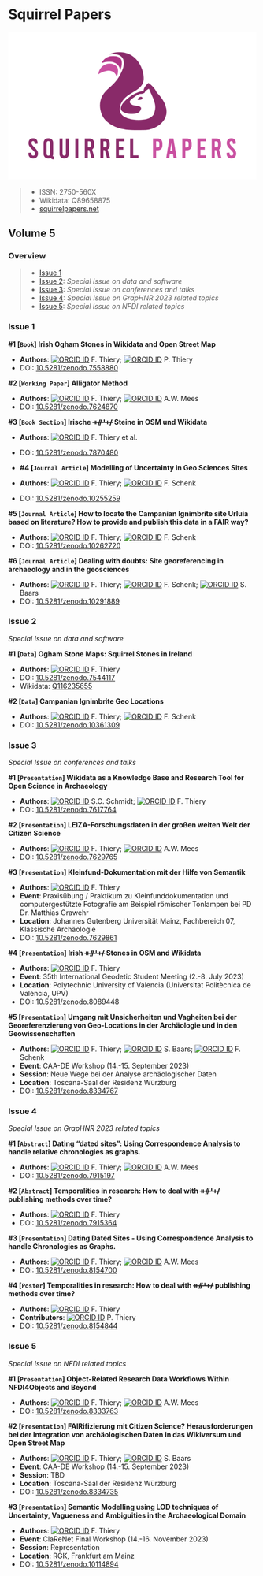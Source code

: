 # Squirrel Papers

![Squirrel Papers Logo](https://raw.githubusercontent.com/squirrelpapers/overview/main/docs/sqp_logo.png)

> * ISSN: 2750-560X
> * Wikidata: Q89658875
> * [squirrelpapers.net](https://squirrelpapers.net)

## Volume 5

### Overview

> * [Issue 1](#issue-1)
> * [Issue 2](#issue-2): *Special Issue on data and software*
> * [Issue 3](#issue-3): *Special Issue on conferences and talks*
> * [Issue 4](#issue-4): *Special Issue on GrapHNR 2023 related topics*
> * [Issue 5](#issue-5): *Special Issue on NFDI related topics*

### Issue 1

**#1 [`Book`] Irish Ogham Stones in Wikidata and Open Street Map**
* **Authors**: [![ORCID ID](http://info.orcid.org/wp-content/uploads/2019/11/orcid_16x16.png)](http://orcid.org/0000-0002-3246-3531) F. Thiery; [![ORCID ID](http://info.orcid.org/wp-content/uploads/2019/11/orcid_16x16.png)](http://orcid.org/0000-0003-3270-2659) P. Thiery
* DOI: [10.5281/zenodo.7558880](https://doi.org/10.5281/zenodo.7558880)

**#2 [`Working Paper`] Alligator Method**
* **Authors**: [![ORCID ID](http://info.orcid.org/wp-content/uploads/2019/11/orcid_16x16.png)](http://orcid.org/0000-0002-3246-3531) F. Thiery; [![ORCID ID](http://info.orcid.org/wp-content/uploads/2019/11/orcid_16x16.png)](http://orcid.org/0000-0002-7634-5342) A.W. Mees
* DOI: [10.5281/zenodo.7624870](https://doi.org/10.5281/zenodo.7624870)

**#3 [`Book Section`] Irische ᚑᚌᚆᚐᚋ Steine in OSM und Wikidata**
* **Authors**: [![ORCID ID](http://info.orcid.org/wp-content/uploads/2019/11/orcid_16x16.png)](http://orcid.org/0000-0002-3246-3531) F. Thiery et al.
* DOI: [10.5281/zenodo.7870480](https://doi.org/10.5281/zenodo.7870480)

* **#4 [`Journal Article`] Modelling of Uncertainty in Geo Sciences Sites**
* **Authors**: [![ORCID ID](http://info.orcid.org/wp-content/uploads/2019/11/orcid_16x16.png)](http://orcid.org/0000-0002-3246-3531) F. Thiery; [![ORCID ID](http://info.orcid.org/wp-content/uploads/2019/11/orcid_16x16.png)](http://orcid.org/0009-0008-2877-3204) F. Schenk
* DOI: [10.5281/zenodo.10255259](https://doi.org/10.5281/zenodo.10255259)

**#5 [`Journal Article`] How to locate the Campanian Ignimbrite site Urluia based on literature? How to provide and publish this data in a FAIR way?**
* **Authors**: [![ORCID ID](http://info.orcid.org/wp-content/uploads/2019/11/orcid_16x16.png)](http://orcid.org/0000-0002-3246-3531) F. Thiery; [![ORCID ID](http://info.orcid.org/wp-content/uploads/2019/11/orcid_16x16.png)](http://orcid.org/0009-0008-2877-3204) F. Schenk
* DOI: [10.5281/zenodo.10262720](https://doi.org/10.5281/zenodo.10262720)

**#6 [`Journal Article`] Dealing with doubts: Site georeferencing in archaeology and in the geosciences**
* **Authors**: [![ORCID ID](http://info.orcid.org/wp-content/uploads/2019/11/orcid_16x16.png)](http://orcid.org/0000-0002-3246-3531) F. Thiery; [![ORCID ID](http://info.orcid.org/wp-content/uploads/2019/11/orcid_16x16.png)](http://orcid.org/0009-0008-2877-3204) F. Schenk; [![ORCID ID](http://info.orcid.org/wp-content/uploads/2019/11/orcid_16x16.png)](http://orcid.org/0000-0003-1100-6494) S. Baars
* DOI: [10.5281/zenodo.10291889](https://doi.org/10.5281/zenodo.10291889)

### Issue 2

*Special Issue on data and software*

**#1 [`Data`] Ogham Stone Maps: Squirrel Stones in Ireland**
* **Authors**: [![ORCID ID](http://info.orcid.org/wp-content/uploads/2019/11/orcid_16x16.png)](http://orcid.org/0000-0002-3246-3531) F. Thiery
* DOI: [10.5281/zenodo.7544117](https://doi.org/10.5281/zenodo.7544117)
* Wikidata: [Q116235655](http://www.wikidata.org/entity/Q116235655)

**#2 [`Data`] Campanian Ignimbrite Geo Locations**
* **Authors**: [![ORCID ID](http://info.orcid.org/wp-content/uploads/2019/11/orcid_16x16.png)](http://orcid.org/0000-0002-3246-3531) F. Thiery; [![ORCID ID](http://info.orcid.org/wp-content/uploads/2019/11/orcid_16x16.png)](http://orcid.org/0009-0008-2877-3204) F. Schenk
* DOI: [10.5281/zenodo.10361309](https://doi.org/10.5281/zenodo.10361309)

### Issue 3

*Special Issue on conferences and talks*

**#1 [`Presentation`] Wikidata as a Knowledge Base and Research Tool for Open Science in Archaeology**
* **Authors**: [![ORCID ID](http://info.orcid.org/wp-content/uploads/2019/11/orcid_16x16.png)](http://orcid.org/0000-0003-4696-2101) S.C. Schmidt; [![ORCID ID](http://info.orcid.org/wp-content/uploads/2019/11/orcid_16x16.png)](http://orcid.org/0000-0002-3246-3531) F. Thiery
* DOI: [10.5281/zenodo.7617764](https://doi.org/10.5281/zenodo.7617764)

**#2 [`Presentation`] LEIZA-Forschungsdaten in der großen weiten Welt der Citizen Science**
* **Authors**: [![ORCID ID](http://info.orcid.org/wp-content/uploads/2019/11/orcid_16x16.png)](http://orcid.org/0000-0002-3246-3531) F. Thiery; [![ORCID ID](http://info.orcid.org/wp-content/uploads/2019/11/orcid_16x16.png)](http://orcid.org/0000-0002-7634-5342) A.W. Mees
* DOI: [10.5281/zenodo.7629765](https://doi.org/10.5281/zenodo.7629765)

**#3 [`Presentation`] Kleinfund-Dokumentation mit der Hilfe von Semantik**
* **Authors**: [![ORCID ID](http://info.orcid.org/wp-content/uploads/2019/11/orcid_16x16.png)](http://orcid.org/0000-0002-3246-3531) F. Thiery
* **Event**: Praxisübung / Praktikum zu Kleinfunddokumentation und computergestützte Fotografie am Beispiel römischer Tonlampen bei PD Dr. Matthias Grawehr
* **Location**: Johannes Gutenberg Universität Mainz, Fachbereich 07, Klassische Archäologie
* DOI: [10.5281/zenodo.7629861](https://doi.org/10.5281/zenodo.7629861)

**#4 [`Presentation`] Irish ᚑᚌᚆᚐᚋ Stones in OSM and Wikidata**
* **Authors**: [![ORCID ID](http://info.orcid.org/wp-content/uploads/2019/11/orcid_16x16.png)](http://orcid.org/0000-0002-3246-3531) F. Thiery
* **Event**: 35th International Geodetic Student Meeting (2.-8. July 2023)
* **Location**: Polytechnic University of Valencia (Universitat Politècnica de València, UPV)
* DOI: [10.5281/zenodo.8089448](https://doi.org/10.5281/zenodo.8089448)

**#5 [`Presentation`] Umgang mit Unsicherheiten und Vagheiten bei der Georeferenzierung von Geo-Locations in der Archäologie und in den Geowissenschaften**
* **Authors**: [![ORCID ID](http://info.orcid.org/wp-content/uploads/2019/11/orcid_16x16.png)](http://orcid.org/0000-0002-3246-3531) F. Thiery; [![ORCID ID](http://info.orcid.org/wp-content/uploads/2019/11/orcid_16x16.png)](http://orcid.org/0000-0003-1100-6494) S. Baars; [![ORCID ID](http://info.orcid.org/wp-content/uploads/2019/11/orcid_16x16.png)](http://orcid.org/0009-0008-2877-3204)  F. Schenk
* **Event**: CAA-DE Workshop (14.-15. September 2023)
* **Session**: Neue Wege bei der Analyse archäologischer Daten
* **Location**: Toscana-Saal der Residenz Würzburg
* DOI: [10.5281/zenodo.8334767](https://doi.org/10.5281/zenodo.8334767)

### Issue 4

*Special Issue on GrapHNR 2023 related topics*

**#1 [`Abstract`] Dating “dated sites”: Using Correspondence Analysis to handle relative chronologies as graphs.**
* **Authors**: [![ORCID ID](http://info.orcid.org/wp-content/uploads/2019/11/orcid_16x16.png)](http://orcid.org/0000-0002-3246-3531) F. Thiery; [![ORCID ID](http://info.orcid.org/wp-content/uploads/2019/11/orcid_16x16.png)](http://orcid.org/0000-0002-7634-5342) A.W. Mees
* DOI: [10.5281/zenodo.7915197](https://doi.org/10.5281/zenodo.7915197)

**#2 [`Abstract`] Temporalities in research: How to deal with ᚑᚌᚆᚐᚋ publishing methods over time?**
* **Authors**: [![ORCID ID](http://info.orcid.org/wp-content/uploads/2019/11/orcid_16x16.png)](http://orcid.org/0000-0002-3246-3531) F. Thiery
* DOI: [10.5281/zenodo.7915364](https://doi.org/10.5281/zenodo.7915364)

**#3 [`Presentation`] Dating Dated Sites - Using Correspondence Analysis to handle Chronologies as Graphs.**
* **Authors**: [![ORCID ID](http://info.orcid.org/wp-content/uploads/2019/11/orcid_16x16.png)](http://orcid.org/0000-0002-3246-3531) F. Thiery; [![ORCID ID](http://info.orcid.org/wp-content/uploads/2019/11/orcid_16x16.png)](http://orcid.org/0000-0002-7634-5342) A.W. Mees
* DOI: [10.5281/zenodo.8154700](https://doi.org/10.5281/zenodo.8154700)

**#4 [`Poster`] Temporalities in research: How to deal with ᚑᚌᚆᚐᚋ publishing methods over time?**
* **Authors**: [![ORCID ID](http://info.orcid.org/wp-content/uploads/2019/11/orcid_16x16.png)](http://orcid.org/0000-0002-3246-3531) F. Thiery
* **Contributors**: [![ORCID ID](http://info.orcid.org/wp-content/uploads/2019/11/orcid_16x16.png)](http://orcid.org/0000-0003-3270-2659) P. Thiery
* DOI: [10.5281/zenodo.8154844](https://doi.org/10.5281/zenodo.8154844)

### Issue 5

*Special Issue on NFDI related topics*

**#1 [`Presentation`] Object-Related Research Data Workflows Within NFDI4Objects and Beyond**
* **Authors**: [![ORCID ID](http://info.orcid.org/wp-content/uploads/2019/11/orcid_16x16.png)](http://orcid.org/0000-0002-3246-3531) F. Thiery; [![ORCID ID](http://info.orcid.org/wp-content/uploads/2019/11/orcid_16x16.png)](http://orcid.org/0000-0002-7634-5342) A.W. Mees
* DOI: [10.5281/zenodo.8333763](https://doi.org/10.5281/zenodo.8333763)

**#2 [`Presentation`] FAIRifizierung mit Citizen Science? Herausforderungen bei der Integration von archäologischen Daten in das Wikiversum und Open Street Map**
* **Authors**: [![ORCID ID](http://info.orcid.org/wp-content/uploads/2019/11/orcid_16x16.png)](http://orcid.org/0000-0002-3246-3531) F. Thiery; [![ORCID ID](http://info.orcid.org/wp-content/uploads/2019/11/orcid_16x16.png)](http://orcid.org/0000-0003-1100-6494) S. Baars
* **Event**: CAA-DE Workshop (14.-15. September 2023)
* **Session**: TBD
* **Location**: Toscana-Saal der Residenz Würzburg
* DOI: [10.5281/zenodo.8334735](https://doi.org/10.5281/zenodo.8334735)

**#3 [`Presentation`] Semantic Modelling using LOD techniques of Uncertainty, Vagueness and Ambiguities in the Archaeological Domain**
* **Authors**: [![ORCID ID](http://info.orcid.org/wp-content/uploads/2019/11/orcid_16x16.png)](http://orcid.org/0000-0002-3246-3531) F. Thiery
* **Event**: ClaReNet Final Workshop (14.-16. November 2023)
* **Session**: Representation
* **Location**: RGK, Frankfurt am Mainz
* DOI: [10.5281/zenodo.10114894](https://doi.org/10.5281/zenodo.10114894)

